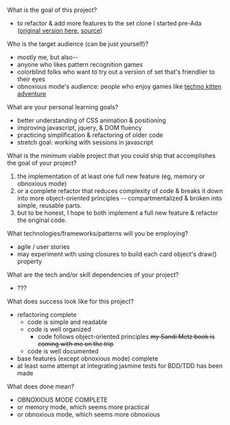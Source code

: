 <!--

Refactoring goals:
- reducing repetition
- organizing code into clearer classes / objects
- better handling of single responsibility
- improving usage of syntax and variable names
  - replacing javascript with more concise jquery where appropriate for readability
- better user experience
  - updated display of hints
  - using animation to show where cards are moving on the table during the rare
    occasions that they move

New feature goals:
- a computer player
- a more helpful tutorial mode than the current hint function for players not
  already familiar with the game
- a shuffle feature for displaying the same cards in a different order
- better color options for less common vision types
- obnoxious mode:
  - technicolor / changing colors
  - cards occasionally move places on the board
  - slowly spinning but at different rates

Stretch goals:
- handling for monochromatic vision
- more shape & shading options, so users might have the opportunity to select a
  set of colors, shapes, and patterns that will be visually distinct
- integrating jasmine testing
- memory mode:
  - instead of finding pairs, match sets of colors, shapes, shades, or numbers
    to try to clear the board
- logging in to save best scores?
  - could be done with oauth
  - can also save in a session but so temporary


User Stories -- Base Features
- As a player not familiar with the game, I can enter tutorial mode and enjoy a
  simpler version of the game while getting to know the rules.
- As a player, I can choose to play alone or against a computer player.
- As a player, I can shuffle the cards around for a different perspective on the
  sets that might be on the board.
- As a player, I find there are two or more color options available that are
  visually distinct to me.
- As a player, I can choose to play in obnoxious / insane mode.
  - technicolor / color changing cards
  - cards that occasionally move places on the board -- perhaps in response to a
    mouseover event if one has not been triggered in the last 45-90 seconds
  - cards that start slowly spinning at different rates
  - a technicolor unicorn picks up the cards when you declare a set?

User Stories -- Stretch Goals
- As a player with a monochromatic display or vision type, there is one or more
  color option available to me that has visually distinct styles.
  - good for monochromatic vision but also for looking at a computer screen in
    direct sunlight or in another high light environment
- As a player, I can choose to play in memory mode.
  - instead of finding pairs, match sets of colors, shapes, shades, or numbers
    to try to clear the board
- As a player, I can customize the cards to use shapes, shades, and colors that
  are all visually distinct for me.
  - more shape & shading options, so users might have the opportunity to select
    a set of colors, shapes, and patterns that will be visually distinct

-->

What is the goal of this project?
- to refactor & add more features to the set clone I started pre-Ada
  ([original version here][set], [source][setrepo])

[set]: http://drvonnjerryxlii.github.io/setGame/
[setrepo]: https://github.com/drvonnjerryxlii/setGame

Who is the target audience (can be just yourself)?
- mostly me, but also--
- anyone who likes pattern recognition games
- colorblind folks who want to try out a version of set that's friendlier to their eyes
- obnoxious mode's audience: people who enjoy games like [techno kitten adventure][tka]

[tka]: http://technokittenadventure.com/

What are your personal learning goals?
- better understanding of CSS animation & positioning
- improving javascript, jquery, & DOM fluency
- practicing simplification & refactoring of older code
- stretch goal: working with sessions in javascript

What is the minimum viable project that you could ship that accomplishes the
goal of your project?

1. the implementation of at least one full new feature (eg, memory or obnoxious mode)
2. or a complete refactor that reduces complexity of code & breaks it down into more object-oriented principles -- compartmentalized & broken into simple, reusable parts.
3. but to be honest, I hope to both implement a full new feature & refactor the original code.

What technologies/frameworks/patterns will you be employing?
- agile / user stories
- may experiment with using closures to build each card object's draw() property

What are the tech and/or skill dependencies of your project?
- ???

What does success look like for this project?
- refactoring complete
  - code is simple and readable
  - code is well organized
    - code follows object-oriented principles ~~my Sandi Metz book is coming
      with me on the trip~~
  - code is well documented
- base features (except obnoxious mode) complete
- at least some attempt at integrating jasmine tests for BDD/TDD has been made

What does done mean?
- OBNOXIOUS MODE COMPLETE
- or memory mode, which seems more practical
- or obnoxious mode, which seems more obnoxious
